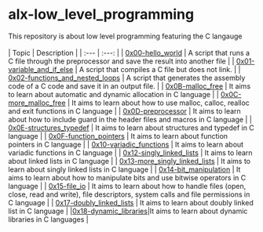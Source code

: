 # alx-low_level_programming
This repository is about low level programming featuring the C langauge
</br>
</br>
| Topic | Description |
| :--- | :---: |
| [0x00-hello_world](https://github.com/KakaInnocent/alx-low_level_programming/tree/main/0x00-hello_world) | A script that runs a C file through the preprocessor and save the result into another file |
| [0x01-variable_and_if_else](https://github.com/KakaInnocent/alx-low_level_programming/tree/main/0x01-variables_if_else_while) | A script that compiles a C file but does not link. |
| [0x02-functions_and_nested_loops](https://github.com/KakaInnocent/alx-low_level_programming/tree/main/0x02-functions_nested_loops) | A script that generates the assembly code of a C code and save it in an output file. |
| [0x0B-malloc_free](https://github.com/KakaInnocent/alx-low_level_programming/tree/main/0x0B-malloc_free) | 	It aims to learn about automatic and dynamic allocation in C language |
| [0x0C-more_malloc_free](https://github.com/KakaInnocent/alx-low_level_programming/tree/main/0x0C-more_malloc_free) |	It aims to learn about how to use malloc, calloc, realloc and exit functions in C language |
| [0x0D-preprocessor](https://github.com/KakaInnocent/alx-low_level_programming/tree/main/0x0D-preprocessor) | It aims to learn about how to include guard in the header files and macros in C language |
| [0x0E-structures_typedef](https://github.com/KakaInnocent/alx-low_level_programming/tree/main/0x0E-structures_typedef) |	It aims to learn about structures and typedef in C language |
| [0x0F-function_pointers](https://github.com/KakaInnocent/alx-low_level_programming/tree/main/0x0F-function_pointers) | 	It aims to learn about function pointers in C language |
| [0x10-variadic_functions](https://github.com/KakaInnocent/alx-low_level_programming/tree/main/0x10-variadic_functions) |	It aims to learn about variadic functions in C language |
| [0x12-singly_linked_lists](https://github.com/KakaInnocent/alx-low_level_programming/tree/main/0x12-singly_linked_lists) |	It aims to learn about linked lists in C language |
| [0x13-more_singly_linked_lists](https://github.com/KakaInnocent/alx-low_level_programming/tree/main/0x13-more_singly_linked_lists) |	It aims to learn about singly linked lists in C language |
| [0x14-bit_manipulation](https://github.com/KakaInnocent/alx-low_level_programming/tree/main/0x14-bit_manipulation) |	It aims to learn about how to manipulate bits and use bitwise operators in C language |
| [0x15-file_io](https://github.com/KakaInnocent/alx-low_level_programming/tree/main/0x15-file_io) |	It aims to learn about how to handle files (open, close, read and write), file descriptors, system calls and file permissions in C language |
| [0x17-doubly_linked_lists](https://github.com/KakaInnocent/alx-low_level_programming/tree/main/0x17-doubly_linked_lists) | It aims to learn about doubly linked list in C language |
|[0x18-dynamic_libraries](https://github.com/KakaInnocent/alx-low_level_programming/tree/main/0x18-dynamic_libraries)|It aims to learn about dynamic libraries in C languages |


